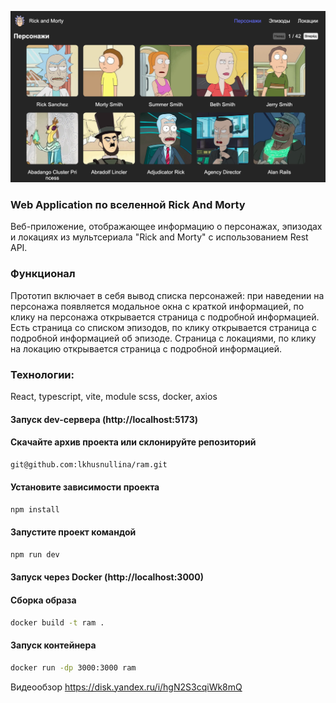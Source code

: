 ![alt text](image.png)
### Web Application по вселенной Rick And Morty

Веб-приложение, отображающее информацию о персонажах,
эпизодах и локациях из мультсериала "Rick and Morty" с
использованием Rest API.

### Функционал
Прототип включает в себя вывод списка персонажей: при наведении на персонажа появляется модальное окна с
краткой информацией, по клику на персонажа открывается страница с подробной информацией. Есть страница со списком эпизодов, по клику открывается страница с подробной информацией об эпизоде. Страница с локациями, по клику на локацию открывается страница с подробной информацией.

### Технологии: 
React, typescript, vite, module scss, docker, axios

#### Запуск dev-сервера (http://localhost:5173)

#### Скачайте архив проекта или склонируйте репозиторий

```sh
git@github.com:lkhusnullina/ram.git
```
#### Установите зависимости проекта

```sh
npm install
```
#### Запустите проект командой

```sh
npm run dev
```

#### Запуск через Docker (http://localhost:3000)

#### Cборка образа

```sh
docker build -t ram .
```

#### Запуск контейнера

```sh
docker run -dp 3000:3000 ram
```

Видеообзор https://disk.yandex.ru/i/hgN2S3cqiWk8mQ
